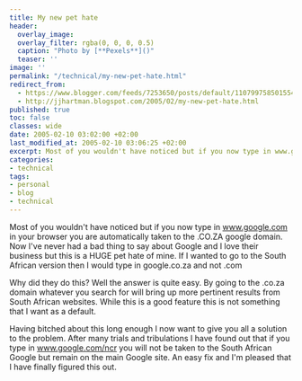 ```yaml
---
title: My new pet hate
header:
  overlay_image: 
  overlay_filter: rgba(0, 0, 0, 0.5)
  caption: "Photo by [**Pexels**]()"
  teaser: ''
image: ''
permalink: "/technical/my-new-pet-hate.html"
redirect_from:
  - https://www.blogger.com/feeds/7253650/posts/default/110799758501554906
  - http://jjhartman.blogspot.com/2005/02/my-new-pet-hate.html
published: true
toc: false
classes: wide
date: 2005-02-10 03:02:00 +02:00
last_modified_at: 2005-02-10 03:06:25 +02:00
excerpt: Most of you wouldn't have noticed but if you now type in www.google.com in your browser you are automatically taken to the .CO.ZA google domain.
categories:
- technical
tags:
- personal
- blog
- technical
---
```

Most of you wouldn't have noticed but if you now type in www.google.com in your browser you are automatically taken to the .CO.ZA google domain. Now I've never had a bad thing to say about Google and I love their business but this is a HUGE pet hate of mine. If I wanted to go to the South African version then I would type in google.co.za and not .com 

Why did they do this? Well the answer is quite easy. By going to the .co.za domain whatever you search for will bring up more pertinent results from South African websites. While this is a good feature this is not something that I want as a default. 

Having bitched about this long enough I now want to give you all a solution to the problem. After many trials and tribulations I have found out that if you type in <a href="http://www.google.com/ncr">www.google.com/ncr</a> you will not be taken to the South African Google but remain on the main Google site. An easy fix and I'm pleased that I have finally figured this out.
